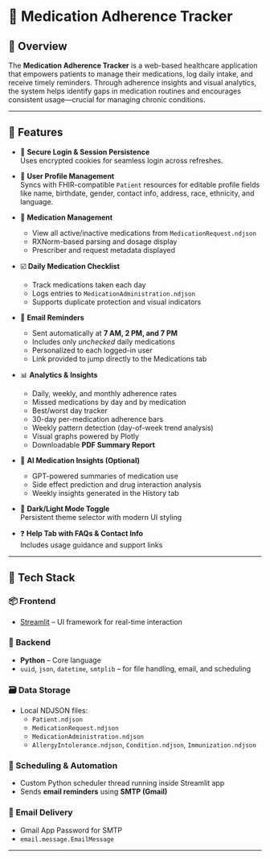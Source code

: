 # 💊 Medication Adherence Tracker

## 📘 Overview

The **Medication Adherence Tracker** is a web-based healthcare application that empowers patients to manage their medications, log daily intake, and receive timely reminders. Through adherence insights and visual analytics, the system helps identify gaps in medication routines and encourages consistent usage—crucial for managing chronic conditions.

---

## 🌟 Features

- 🔐 **Secure Login & Session Persistence**  
  Uses encrypted cookies for seamless login across refreshes.

- 👤 **User Profile Management**  
  Syncs with FHIR-compatible `Patient` resources for editable profile fields like name, birthdate, gender, contact info, address, race, ethnicity, and language.

- 💊 **Medication Management**  
  - View all active/inactive medications from `MedicationRequest.ndjson`  
  - RXNorm-based parsing and dosage display  
  - Prescriber and request metadata displayed

- ☑️ **Daily Medication Checklist**  
  - Track medications taken each day  
  - Logs entries to `MedicationAdministration.ndjson`  
  - Supports duplicate protection and visual indicators

- 📧 **Email Reminders**  
  - Sent automatically at **7 AM, 2 PM, and 7 PM**  
  - Includes only *unchecked* daily medications  
  - Personalized to each logged-in user  
  - Link provided to jump directly to the Medications tab

- 📊 **Analytics & Insights**  
  - Daily, weekly, and monthly adherence rates  
  - Missed medications by day and by medication  
  - Best/worst day tracker  
  - 30-day per-medication adherence bars  
  - Weekly pattern detection (day-of-week trend analysis)  
  - Visual graphs powered by Plotly  
  - Downloadable **PDF Summary Report**

- 🧠 **AI Medication Insights (Optional)**  
  - GPT-powered summaries of medication use  
  - Side effect prediction and drug interaction analysis  
  - Weekly insights generated in the History tab

- 🌙 **Dark/Light Mode Toggle**  
  Persistent theme selector with modern UI styling

- ❓ **Help Tab with FAQs & Contact Info**  
  Includes usage guidance and support links

---


## 🧰 Tech Stack

### 📦 Frontend
- [Streamlit](https://streamlit.io/) – UI framework for real-time interaction

### 🧠 Backend
- **Python** – Core language
- `uuid`, `json`, `datetime`, `smtplib` – for file handling, email, and scheduling

### 🗃 Data Storage
- Local NDJSON files:
  - `Patient.ndjson`
  - `MedicationRequest.ndjson`
  - `MedicationAdministration.ndjson`
  - `AllergyIntolerance.ndjson`, `Condition.ndjson`, `Immunization.ndjson`

### 🔁 Scheduling & Automation
- Custom Python scheduler thread running inside Streamlit app
- Sends **email reminders** using **SMTP (Gmail)**

### 📧 Email Delivery
- Gmail App Password for SMTP
- `email.message.EmailMessage`

---
